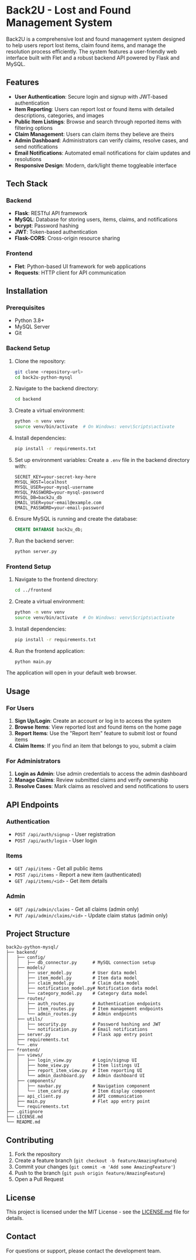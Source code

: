 # Back2U - Lost and Found Management System

Back2U is a comprehensive lost and found management system designed to help users report lost items, claim found items, and manage the resolution process efficiently. The system features a user-friendly web interface built with Flet and a robust backend API powered by Flask and MySQL.

## Features

- **User Authentication**: Secure login and signup with JWT-based authentication
- **Item Reporting**: Users can report lost or found items with detailed descriptions, categories, and images
- **Public Item Listings**: Browse and search through reported items with filtering options
- **Claim Management**: Users can claim items they believe are theirs
- **Admin Dashboard**: Administrators can verify claims, resolve cases, and send notifications
- **Email Notifications**: Automated email notifications for claim updates and resolutions
- **Responsive Design**: Modern, dark/light theme toggleable interface

## Tech Stack

### Backend
- **Flask**: RESTful API framework
- **MySQL**: Database for storing users, items, claims, and notifications
- **bcrypt**: Password hashing
- **JWT**: Token-based authentication
- **Flask-CORS**: Cross-origin resource sharing

### Frontend
- **Flet**: Python-based UI framework for web applications
- **Requests**: HTTP client for API communication

## Installation

### Prerequisites
- Python 3.8+
- MySQL Server
- Git

### Backend Setup

1. Clone the repository:
   ```bash
   git clone <repository-url>
   cd back2u-python-mysql
   ```

2. Navigate to the backend directory:
   ```bash
   cd backend
   ```

3. Create a virtual environment:
   ```bash
   python -m venv venv
   source venv/bin/activate  # On Windows: venv\Scripts\activate
   ```

4. Install dependencies:
   ```bash
   pip install -r requirements.txt
   ```

5. Set up environment variables:
   Create a `.env` file in the backend directory with:
   ```
   SECRET_KEY=your-secret-key-here
   MYSQL_HOST=localhost
   MYSQL_USER=your-mysql-username
   MYSQL_PASSWORD=your-mysql-password
   MYSQL_DB=back2u_db
   EMAIL_USER=your-email@example.com
   EMAIL_PASSWORD=your-email-password
   ```

6. Ensure MySQL is running and create the database:
   ```sql
   CREATE DATABASE back2u_db;
   ```

7. Run the backend server:
   ```bash
   python server.py
   ```

### Frontend Setup

1. Navigate to the frontend directory:
   ```bash
   cd ../frontend
   ```

2. Create a virtual environment:
   ```bash
   python -m venv venv
   source venv/bin/activate  # On Windows: venv\Scripts\activate
   ```

3. Install dependencies:
   ```bash
   pip install -r requirements.txt
   ```

4. Run the frontend application:
   ```bash
   python main.py
   ```

The application will open in your default web browser.

## Usage

### For Users
1. **Sign Up/Login**: Create an account or log in to access the system
2. **Browse Items**: View reported lost and found items on the home page
3. **Report Items**: Use the "Report Item" feature to submit lost or found items
4. **Claim Items**: If you find an item that belongs to you, submit a claim

### For Administrators
1. **Login as Admin**: Use admin credentials to access the admin dashboard
2. **Manage Claims**: Review submitted claims and verify ownership
3. **Resolve Cases**: Mark claims as resolved and send notifications to users

## API Endpoints

### Authentication
- `POST /api/auth/signup` - User registration
- `POST /api/auth/login` - User login

### Items
- `GET /api/items` - Get all public items
- `POST /api/items` - Report a new item (authenticated)
- `GET /api/items/<id>` - Get item details

### Admin
- `GET /api/admin/claims` - Get all claims (admin only)
- `PUT /api/admin/claims/<id>` - Update claim status (admin only)

## Project Structure

```
back2u-python-mysql/
├── backend/
│   ├── config/
│   │   ├── db_connector.py      # MySQL connection setup
│   ├── models/
│   │   ├── user_model.py        # User data model
│   │   ├── item_model.py        # Item data model
│   │   ├── claim_model.py       # Claim data model
│   │   ├── notification_model.py# Notification data model
│   │   └── category_model.py    # Category data model
│   ├── routes/
│   │   ├── auth_routes.py       # Authentication endpoints
│   │   ├── item_routes.py       # Item management endpoints
│   │   └── admin_routes.py      # Admin endpoints
│   ├── utils/
│   │   ├── security.py          # Password hashing and JWT
│   │   └── notification.py      # Email notifications
│   ├── server.py                # Flask app entry point
│   ├── requirements.txt
│   └── .env
├── frontend/
│   ├── views/
│   │   ├── login_view.py        # Login/signup UI
│   │   ├── home_view.py         # Item listings UI
│   │   ├── report_item_view.py  # Item reporting UI
│   │   └── admin_dashboard.py   # Admin dashboard UI
│   ├── components/
│   │   ├── navbar.py            # Navigation component
│   │   └── item_card.py         # Item display component
│   ├── api_client.py            # API communication
│   ├── main.py                  # Flet app entry point
│   └── requirements.txt
├── .gitignore
├── LICENSE.md
└── README.md
```

## Contributing

1. Fork the repository
2. Create a feature branch (`git checkout -b feature/AmazingFeature`)
3. Commit your changes (`git commit -m 'Add some AmazingFeature'`)
4. Push to the branch (`git push origin feature/AmazingFeature`)
5. Open a Pull Request

## License

This project is licensed under the MIT License - see the [LICENSE.md](LICENSE.md) file for details.

## Contact

For questions or support, please contact the development team.
